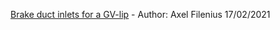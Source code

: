 
[Brake duct inlets for a GV-lip](https://www.thingiverse.com/thing:4745492) - Author: Axel Filenius 17/02/2021
